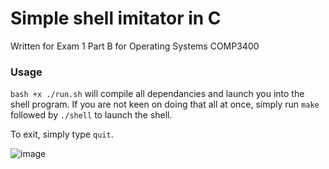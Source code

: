 # Simple shell imitator in C
Written for Exam 1 Part B for Operating Systems COMP3400

### Usage
`bash +x ./run.sh` will compile all dependancies and launch you into the shell program. If you are not keen on doing that all at once, simply run `make` followed by `./shell` to launch the shell.

To exit, simply type `quit`.

![image](https://user-images.githubusercontent.com/18680869/197310861-7ca39d7a-6608-401f-81e4-47820b89a03c.png)
